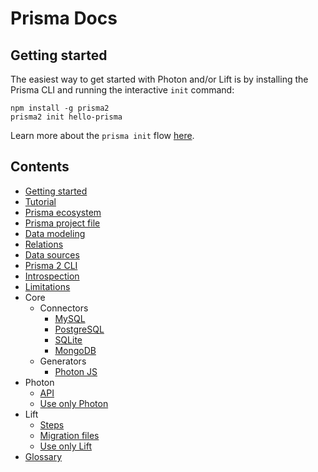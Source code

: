 # Prisma Docs

## Getting started

The easiest way to get started with Photon and/or Lift is by installing the Prisma CLI and running the interactive `init` command:

```
npm install -g prisma2
prisma2 init hello-prisma
```

Learn more about the `prisma init` flow [here](./getting-started.md).

## Contents

- [Getting started](./getting-started.md)
- [Tutorial](./tutorial.md)
- [Prisma ecosystem](./prisma-ecosystem.md)
- [Prisma project file](./prisma-project-file.md)
- [Data modeling](./data-modeling.md)
- [Relations](./relations.md)
- [Data sources](./data-sources.md)
- [Prisma 2 CLI](./prisma-2-cli)
- [Introspection](./introspection.md)
- [Limitations](./limitations.md)
- Core
  - Connectors
    - [MySQL](./core/connectors/mysql.md)
    - [PostgreSQL](./core/connectors/postgres.md)
    - [SQLite](./core/connectors/sqlite.md)
    - [MongoDB](./core/connectors/mongo.md)
  - Generators
    - [Photon JS](./core/generators/photon-js.md)
- Photon
  - [API](./photon/api.md)
  - [Use only Photon](./photon/use-only-photon.md)
- Lift
  - [Steps](./lift/steps.md)
  - [Migration files](./lift/migration-files.md)
  - [Use only Lift](./lift/use-only-lift.md)
- [Glossary](./glossary.md)
